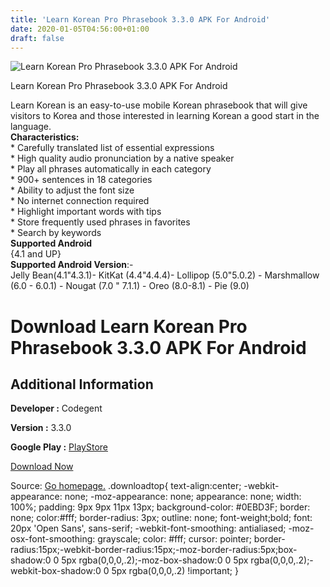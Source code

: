 ```yaml
---
title: 'Learn Korean Pro Phrasebook 3.3.0 APK For Android'
date: 2020-01-05T04:56:00+01:00
draft: false
---
```


![Learn Korean Pro Phrasebook 3.3.0 APK For Android](https://i2.wp.com/apkhome.net/wp-content/uploads/2020/01/Learn-Korean-Pro-Phrasebook-3.3.0.png "Learn Korean Pro Phrasebook 3.3.0 APK For Android")

  

Learn Korean Pro Phrasebook 3.3.0 APK For Android

Learn Korean is an easy-to-use mobile Korean phrasebook that will give visitors to Korea and those interested in learning Korean a good start in the language.  
**Characteristics:**  
\* Carefully translated list of essential expressions  
\* High quality audio pronunciation by a native speaker  
\* Play all phrases automatically in each category  
\* 900+ sentences in 18 categories  
\* Ability to adjust the font size  
\* No internet connection required  
\* Highlight important words with tips  
\* Store frequently used phrases in favorites  
\* Search by keywords  
**Supported Android**  
{4.1 and UP}  
**Supported Android Version**:-  
Jelly Bean(4.1"4.3.1)- KitKat (4.4"4.4.4)- Lollipop (5.0"5.0.2) - Marshmallow (6.0 - 6.0.1) - Nougat (7.0 " 7.1.1) - Oreo (8.0-8.1) - Pie (9.0)

Download Learn Korean Pro Phrasebook 3.3.0 APK For Android
==========================================================

Additional Information
----------------------

**Developer :** Codegent

**Version :** 3.3.0

**Google Play :** [PlayStore](https://play.google.com/store/apps/details?id=com.codegent.apps.learn.koreanpro)

  

[Download Now](https://store4app.co/post/learn-korean-pro-phrasebook-3-3-0-apk-for-android_1578158526)

  
Source: [Go homepage.](https://store4app.co/post/learn-korean-pro-phrasebook-3-3-0-apk-for-android_1578158526) .downloadtop{ text-align:center; -webkit-appearance: none; -moz-appearance: none; appearance: none; width: 100%; padding: 9px 9px 11px 13px; background-color: #0EBD3F; border: none; color:#fff; border-radius: 3px; outline: none; font-weight;bold; font: 20px 'Open Sans', sans-serif; -webkit-font-smoothing: antialiased; -moz-osx-font-smoothing: grayscale; color: #fff; cursor: pointer; border-radius:15px;-webkit-border-radius:15px;-moz-border-radius:5px;box-shadow:0 0 5px rgba(0,0,0,.2);-moz-box-shadow:0 0 5px rgba(0,0,0,.2);-webkit-box-shadow:0 0 5px rgba(0,0,0,.2) !important; }